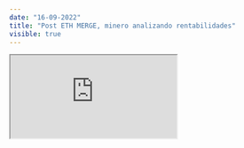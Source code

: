 ```yaml
---
date: "16-09-2022"
title: "Post ETH MERGE, minero analizando rentabilidades"
visible: true
---
```

<iframe src="https://www.youtube.com/embed/BfHYcarOo2g" allowfullscreen></iframe>
